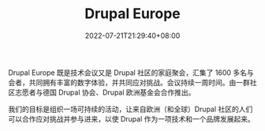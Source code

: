 ﻿---
weight: 
title: "Drupal Europe"
description: "Drupal Europe 既是技术会议又是 Drupal 社区的家庭聚会，汇集了 1600 多名与会者，共同拥有丰富的数字体验，并共同应对挑战"
date: 2022-07-21T21:29:40+08:00
lastmod: 2022-07-21T09:55:40+08:00
draft: false
authors: ["Cindy"]
featuredImage: "drupal-europe.png"
link: "https://www.drupaleurope.org/"
tags: ["元宇宙社区","Drupal Europe"]
categories: ["navigation"]
navigation: ["元宇宙社区"]
lightgallery: true
toc: true
pinned: false
recommend: false
recommend1: false
---
Drupal Europe 既是技术会议又是 Drupal 社区的家庭聚会，汇集了 1600 多名与会者，共同拥有丰富的数字体验，并共同应对挑战。会议持续一周时间。由一群社区志愿者与德国 Drupal 协会、Drupal 欧洲基金会合作推出。

我们的目标是组织一场可持续的活动，让来自欧洲（和全球）Drupal 社区的人们可以合作应对挑战并参与进来，以使 Drupal 作为一项技术和一个品牌发展起来。